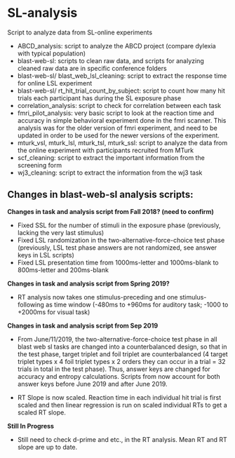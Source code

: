# SL-analysis

Script to analyze data from SL-online experiments

- ABCD_analysis: script to analyze the ABCD project (compare dylexia with typical population)
- blast-web-sl: scripts to clean raw data, and scripts for analyzing cleaned raw data are in specific conference folders 
- blast-web-sl/ blast_web_lsl_cleaning: script to extract the response time for online LSL experiment
- blast-web-sl/ rt_hit_trial_count_by_subject: script to count how many hit trials each participant has during the SL exposure phase
- correlation_analysis: script to check for correlation between each task
- fmri_pilot_analysis: very basic script to look at the reaction time and accuracy in simple behavioral experiment done in the fmri scanner. This analysis was for the older version of fmri experiment, and need to be updated in order to be used for the newer versions of the experiment.
- mturk_vsl, mturk_lsl, mturk_tsl, mturk_ssl: script to analyze the data from the online experiment with participants recruited from MTurk
- scf_cleaning: script to extract the important information from the screening form
- wj3_cleaning: script to extract the information from the wj3 task

## Changes in blast-web-sl analysis scripts:

**Changes in task and analysis script from Fall 2018? (need to confirm)**

- Fixed SSL for the number of stimuli in the exposure phase (previously, lacking the very last stimulus)
- Fixed LSL randomization in the two-alternative-force-choice test phase (previously, LSL test phase answers are not randomized, see answer keys in LSL scripts)
- Fixed LSL presentation time from 1000ms-letter and 1000ms-blank to 800ms-letter and 200ms-blank

**Changes in task and analysis script from Spring 2019?**

- RT analysis now takes one stimulus-preceding and one stimulus-following as time window (-480ms to +960ms for auditory task; -1000 to +2000ms for visual task)

**Changes in task and analysis script from Sep 2019**

- From June/11/2019, the two-alternative-force-choice test phase in all blast web sl tasks are changed into a counterbalanced design, so that in the test phase, target triplet and foil triplet are counterbalanced (4 target triplet types x 4 foil triplet types x 2 orders they can occur in a trial = 32 trials in total in the test phase). Thus, answer keys are changed for accuracy and entropy calculations. Scripts from now account for both answer keys before June 2019 and after June 2019.

- RT Slope is now scaled. Reaction time in each individual hit trial is first scaled and then linear regression is run on scaled individual RTs to get a scaled RT slope.

**Still In Progress**

- Still need to check d-prime and etc., in the RT analysis. Mean RT and RT slope are up to date.
